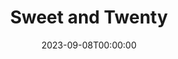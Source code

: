 ---
title: Sweet and Twenty
date: 2023-09-08T00:00:00
opening_date: 1924-04-12
closing_date:
layout: productions
program:
Theatre: Theatre Jacksonville
cast:
- The Lady: Ethel Mouser
- The Guard: Gordon McCauley
- The Man: J.B. Lucy
- The Agent: Ted Silber
crew:
- Director: Harrison Gibbs Prentice
- Scene and Properties: Mrs. Lee Guest
understudies:
orchestra:
---